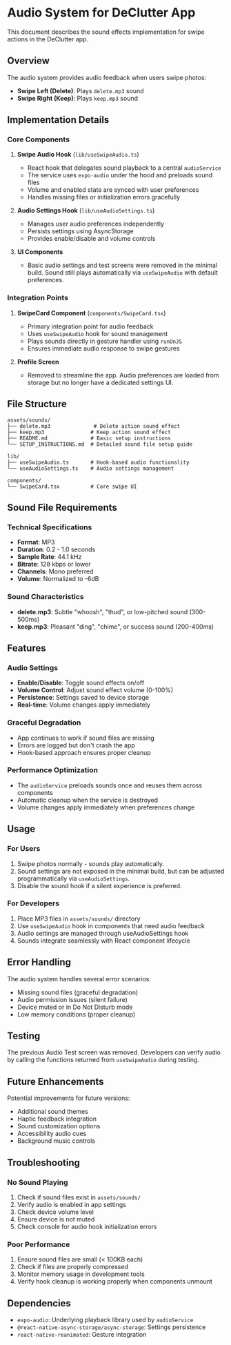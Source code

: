 # Audio System for DeClutter App

This document describes the sound effects implementation for swipe actions in the DeClutter app.

## Overview

The audio system provides audio feedback when users swipe photos:

- **Swipe Left (Delete)**: Plays `delete.mp3` sound
- **Swipe Right (Keep)**: Plays `keep.mp3` sound

## Implementation Details

### Core Components

1. **Swipe Audio Hook** (`lib/useSwipeAudio.ts`)

   - React hook that delegates sound playback to a central `audioService`
   - The service uses `expo-audio` under the hood and preloads sound files
   - Volume and enabled state are synced with user preferences
   - Handles missing files or initialization errors gracefully

2. **Audio Settings Hook** (`lib/useAudioSettings.ts`)

   - Manages user audio preferences independently
   - Persists settings using AsyncStorage
   - Provides enable/disable and volume controls

3. **UI Components**
   - Basic audio settings and test screens were removed in the minimal build.
     Sound still plays automatically via `useSwipeAudio` with default
     preferences.

### Integration Points

1. **SwipeCard Component** (`components/SwipeCard.tsx`)

   - Primary integration point for audio feedback
   - Uses `useSwipeAudio` hook for sound management
   - Plays sounds directly in gesture handler using `runOnJS`
   - Ensures immediate audio response to swipe gestures

2. **Profile Screen**
   - Removed to streamline the app. Audio preferences are loaded from
     storage but no longer have a dedicated settings UI.

## File Structure

```
assets/sounds/
├── delete.mp3              # Delete action sound effect
├── keep.mp3               # Keep action sound effect
├── README.md              # Basic setup instructions
└── SETUP_INSTRUCTIONS.md  # Detailed sound file setup guide

lib/
├── useSwipeAudio.ts       # Hook-based audio functionality
└── useAudioSettings.ts    # Audio settings management

components/
└── SwipeCard.tsx          # Core swipe UI
```

## Sound File Requirements

### Technical Specifications

- **Format**: MP3
- **Duration**: 0.2 - 1.0 seconds
- **Sample Rate**: 44.1 kHz
- **Bitrate**: 128 kbps or lower
- **Channels**: Mono preferred
- **Volume**: Normalized to -6dB

### Sound Characteristics

- **delete.mp3**: Subtle "whoosh", "thud", or low-pitched sound (300-500ms)
- **keep.mp3**: Pleasant "ding", "chime", or success sound (200-400ms)

## Features

### Audio Settings

- **Enable/Disable**: Toggle sound effects on/off
- **Volume Control**: Adjust sound effect volume (0-100%)
- **Persistence**: Settings saved to device storage
- **Real-time**: Volume changes apply immediately

### Graceful Degradation

- App continues to work if sound files are missing
- Errors are logged but don't crash the app
- Hook-based approach ensures proper cleanup

### Performance Optimization

- The `audioService` preloads sounds once and reuses them across components
- Automatic cleanup when the service is destroyed
- Volume changes apply immediately when preferences change

## Usage

### For Users

1. Swipe photos normally - sounds play automatically.
2. Sound settings are not exposed in the minimal build, but can be
   adjusted programmatically via `useAudioSettings`.
3. Disable the sound hook if a silent experience is preferred.

### For Developers

1. Place MP3 files in `assets/sounds/` directory
2. Use `useSwipeAudio` hook in components that need audio feedback
3. Audio settings are managed through useAudioSettings hook
4. Sounds integrate seamlessly with React component lifecycle

## Error Handling

The audio system handles several error scenarios:

- Missing sound files (graceful degradation)
- Audio permission issues (silent failure)
- Device muted or in Do Not Disturb mode
- Low memory conditions (proper cleanup)

## Testing

The previous Audio Test screen was removed. Developers can verify audio
by calling the functions returned from `useSwipeAudio` during testing.

## Future Enhancements

Potential improvements for future versions:

- Additional sound themes
- Haptic feedback integration
- Sound customization options
- Accessibility audio cues
- Background music controls

## Troubleshooting

### No Sound Playing

1. Check if sound files exist in `assets/sounds/`
2. Verify audio is enabled in app settings
3. Check device volume level
4. Ensure device is not muted
5. Check console for audio hook initialization errors

### Poor Performance

1. Ensure sound files are small (< 100KB each)
2. Check if files are properly compressed
3. Monitor memory usage in development tools
4. Verify hook cleanup is working properly when components unmount

## Dependencies

- `expo-audio`: Underlying playback library used by `audioService`
- `@react-native-async-storage/async-storage`: Settings persistence
- `react-native-reanimated`: Gesture integration

